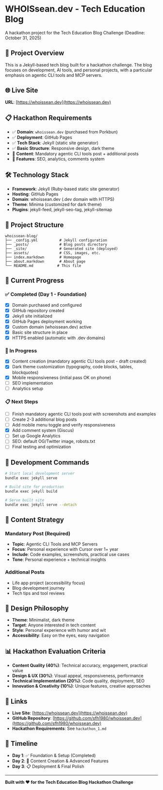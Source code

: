 # WHOISsean.dev - Tech Education Blog

A hackathon project for the Tech Education Blog Challenge (Deadline: October 31, 2025)

## 🚀 Project Overview

This is a Jekyll-based tech blog built for a hackathon challenge. The blog focuses on development, AI tools, and personal projects, with a particular emphasis on agentic CLI tools and MCP servers.

## 🌐 Live Site

**URL**: [https://whoissean.dev](https://whoissean.dev)

## 📋 Hackathon Requirements

- ✅ **Domain**: `whoissean.dev` (purchased from Porkbun)
- ✅ **Deployment**: GitHub Pages
- ✅ **Tech Stack**: Jekyll (static site generator)
- ✅ **Basic Structure**: Responsive design, dark theme
- 🔄 **Content**: Mandatory agentic CLI tools post + additional posts
- 🔄 **Features**: SEO, analytics, comments system

## 🛠️ Technology Stack

- **Framework**: Jekyll (Ruby-based static site generator)
- **Hosting**: GitHub Pages
- **Domain**: whoissean.dev (.dev domain with HTTPS)
- **Theme**: Minima (customized for dark theme)
- **Plugins**: jekyll-feed, jekyll-seo-tag, jekyll-sitemap

## 📁 Project Structure

```
whoissean-blog/
├── _config.yml          # Jekyll configuration
├── _posts/              # Blog posts directory
├── _site/               # Generated site (deployed)
├── assets/              # CSS, images, etc.
├── index.markdown       # Homepage
├── about.markdown       # About page
└── README.md           # This file
```

## 🎯 Current Progress

### ✅ Completed (Day 1 - Foundation)
- [x] Domain purchased and configured
- [x] GitHub repository created
- [x] Jekyll site initialized
- [x] GitHub Pages deployment working
- [x] Custom domain (whoissean.dev) active
- [x] Basic site structure in place
- [x] HTTPS enabled (automatic with .dev domains)

### 🔄 In Progress
- [x] Content creation (mandatory agentic CLI tools post - draft created)
- [x] Dark theme customization (typography, code blocks, tables, blockquotes)
- [x] Mobile responsiveness (initial pass OK on phone)
- [ ] SEO implementation
- [ ] Analytics setup

### 📋 Next Steps
- [ ] Finish mandatory agentic CLI tools post with screenshots and examples
- [ ] Create 2-3 additional blog posts
- [ ] Add mobile menu toggle and verify responsiveness
- [x] Add comment system (Giscus)
- [ ] Set up Google Analytics
- [ ] SEO: default OG/Twitter image, robots.txt
- [ ] Final testing and optimization

## 🚀 Development Commands

```bash
# Start local development server
bundle exec jekyll serve

# Build site for production
bundle exec jekyll build

# Serve built site
bundle exec jekyll serve --detach
```

## 📝 Content Strategy

### Mandatory Post (Required)
- **Topic**: Agentic CLI Tools and MCP Servers
- **Focus**: Personal experience with Cursor over 1+ year
- **Include**: Code examples, screenshots, practical use cases
- **Tone**: Personal experience + technical insights

### Additional Posts
- Life app project (accessibility focus)
- Blog development journey
- Tech tips and tool reviews

## 🎨 Design Philosophy

- **Theme**: Minimalist, dark theme
- **Target**: Anyone interested in tech content
- **Style**: Personal experience with humor and wit
- **Accessibility**: Easy on the eyes, easy navigation

## 📊 Hackathon Evaluation Criteria

- **Content Quality (40%)**: Technical accuracy, engagement, practical value
- **Design & UX (30%)**: Visual appeal, responsiveness, performance
- **Technical Implementation (20%)**: Code quality, deployment, SEO
- **Innovation & Creativity (10%)**: Unique features, creative approaches

## 🔗 Links

- **Live Site**: [https://whoissean.dev](https://whoissean.dev)
- **GitHub Repository**: [https://github.com/sfh1980/whoissean.dev](https://github.com/sfh1980/whoissean.dev)
- **Hackathon Requirements**: See `hackathon_1.md`

## 📅 Timeline

- **Day 1**: ✅ Foundation & Setup (Completed)
- **Day 2**: 🔄 Content Creation & Advanced Features
- **Day 3**: 📋 Deployment & Final Polish

---

**Built with ❤️ for the Tech Education Blog Hackathon Challenge**